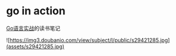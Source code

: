 # go in action

[Go语言实战](https://book.douban.com/subject/27015617/)的读书笔记

![https://img3.doubanio.com/view/subject/l/public/s29421285.jpg](assets/s29421285.jpg)

